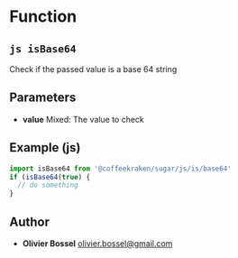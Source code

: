 
# Function


## ```js isBase64 ```


Check if the passed value is a base 64 string

## Parameters

- **value**  Mixed: The value to check



## Example (js)

```js
import isBase64 from '@coffeekraken/sugar/js/is/base64'
if (isBase64(true) {
  // do something
}
```


## Author
- **Olivier Bossel** <a href="mailto:olivier.bossel@gmail.com">olivier.bossel@gmail.com</a> 



